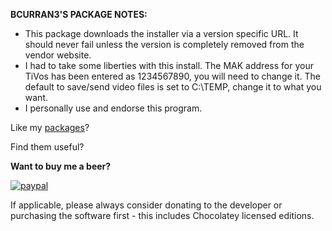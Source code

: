 **BCURRAN3'S PACKAGE NOTES:**

* This package downloads the installer via a version specific URL. It should never fail unless the version is completely removed from the vendor website.
* I had to take some liberties with this install. The MAK address for your TiVos has been entered as 1234567890, you will need to change it. The default to save/send video files is set to C:\TEMP, change it to what you want.
* I personally use and endorse this program.

Like my [packages](https://chocolatey.org/profiles/bcurran3)? 

Find them useful?

**Want to buy me a beer?**

[![paypal](https://www.paypalobjects.com/en_US/i/btn/btn_donateCC_LG.gif)](https://www.paypal.com/cgi-bin/webscr?cmd=_s-xclick&hosted_button_id=4ECL3UCG5CGB6)

If applicable, please always consider donating to the developer or purchasing the software first - this includes Chocolatey licensed editions. 



